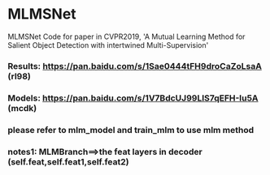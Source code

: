 # MLMSNet
MLMSNet Code for paper in CVPR2019, 'A Mutual Learning Method for Salient Object Detection with intertwined Multi-Supervision' 

### Results: https://pan.baidu.com/s/1Sae0444tFH9droCaZoLsaA  (rl98) 
### Models:  https://pan.baidu.com/s/1V7BdcUJ99LIS7qEFH-Iu5A  (mcdk) 

### please  refer to mlm_model and train_mlm to use mlm method
### notes1: MLMBranch==>the feat layers in decoder (self.feat,self.feat1,self.feat2) 
